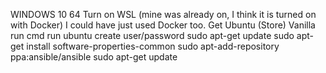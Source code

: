 WINDOWS 10 64
Turn on WSL (mine was already on, I think it is turned on with Docker) I could have just used Docker too. 
Get Ubuntu (Store) Vanilla
run cmd 
run ubuntu
create user/password
        sudo apt-get update
	sudo apt-get install software-properties-common
	sudo apt-add-repository ppa:ansible/ansible
	sudo apt-get update
